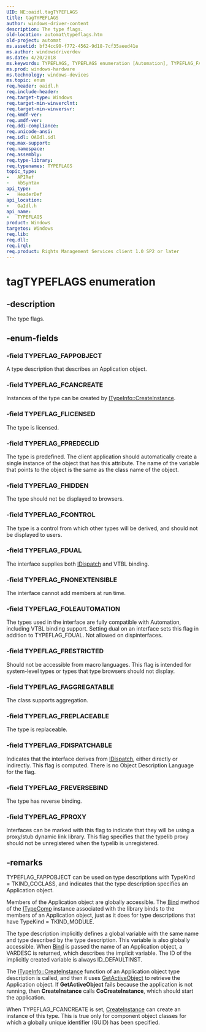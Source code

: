 ```yaml
---
UID: NE:oaidl.tagTYPEFLAGS
title: tagTYPEFLAGS
author: windows-driver-content
description: The type flags.
old-location: automat\typeflags.htm
old-project: automat
ms.assetid: bf34cc90-f772-4562-9d18-7cf35aeed41e
ms.author: windowsdriverdev
ms.date: 4/20/2018
ms.keywords: TYPEFLAGS, TYPEFLAGS enumeration [Automation], TYPEFLAG_FAGGREGATABLE, TYPEFLAG_FAPPOBJECT, TYPEFLAG_FCANCREATE, TYPEFLAG_FCONTROL, TYPEFLAG_FDISPATCHABLE, TYPEFLAG_FDUAL, TYPEFLAG_FHIDDEN, TYPEFLAG_FLICENSED, TYPEFLAG_FNONEXTENSIBLE, TYPEFLAG_FOLEAUTOMATION, TYPEFLAG_FPREDECLID, TYPEFLAG_FPROXY, TYPEFLAG_FREPLACEABLE, TYPEFLAG_FRESTRICTED, TYPEFLAG_FREVERSEBIND, _oa96_TYPEFLAGS, automat.typeflags, oaidl/TYPEFLAGS, oaidl/TYPEFLAG_FAGGREGATABLE, oaidl/TYPEFLAG_FAPPOBJECT, oaidl/TYPEFLAG_FCANCREATE, oaidl/TYPEFLAG_FCONTROL, oaidl/TYPEFLAG_FDISPATCHABLE, oaidl/TYPEFLAG_FDUAL, oaidl/TYPEFLAG_FHIDDEN, oaidl/TYPEFLAG_FLICENSED, oaidl/TYPEFLAG_FNONEXTENSIBLE, oaidl/TYPEFLAG_FOLEAUTOMATION, oaidl/TYPEFLAG_FPREDECLID, oaidl/TYPEFLAG_FPROXY, oaidl/TYPEFLAG_FREPLACEABLE, oaidl/TYPEFLAG_FRESTRICTED, oaidl/TYPEFLAG_FREVERSEBIND, tagTYPEFLAGS
ms.prod: windows-hardware
ms.technology: windows-devices
ms.topic: enum
req.header: oaidl.h
req.include-header: 
req.target-type: Windows
req.target-min-winverclnt: 
req.target-min-winversvr: 
req.kmdf-ver: 
req.umdf-ver: 
req.ddi-compliance: 
req.unicode-ansi: 
req.idl: OAIdl.idl
req.max-support: 
req.namespace: 
req.assembly: 
req.type-library: 
req.typenames: TYPEFLAGS
topic_type:
-	APIRef
-	kbSyntax
api_type:
-	HeaderDef
api_location:
-	OaIdl.h
api_name:
-	TYPEFLAGS
product: Windows
targetos: Windows
req.lib: 
req.dll: 
req.irql: 
req.product: Rights Management Services client 1.0 SP2 or later
---
```


# tagTYPEFLAGS enumeration


## -description


The type flags.


## -enum-fields




### -field TYPEFLAG_FAPPOBJECT

A type description that describes an Application object.


### -field TYPEFLAG_FCANCREATE

Instances of the type can be created by <a href="https://msdn.microsoft.com/b11c51e6-8ae7-482d-87eb-8175ca98eb63">ITypeInfo::CreateInstance</a>.



### -field TYPEFLAG_FLICENSED

The type is licensed.


### -field TYPEFLAG_FPREDECLID

The type is predefined. The client application should automatically create a single instance of the object that has this attribute. The name of the variable that points to the object is the same as the class name of the object.



### -field TYPEFLAG_FHIDDEN

The type should not be displayed to browsers.



### -field TYPEFLAG_FCONTROL

The type is a control from which other types will be derived, and should not be displayed to users.



### -field TYPEFLAG_FDUAL

The interface supplies both <a href="https://msdn.microsoft.com/ebbff4bc-36b2-4861-9efa-ffa45e013eb5">IDispatch</a> and VTBL binding. 



### -field TYPEFLAG_FNONEXTENSIBLE

The interface cannot add members at run time.



### -field TYPEFLAG_FOLEAUTOMATION

The types used in the interface are fully compatible with Automation, including VTBL binding support. Setting dual on an interface sets this flag in addition to TYPEFLAG_FDUAL. Not allowed on dispinterfaces.



### -field TYPEFLAG_FRESTRICTED

Should not be accessible from macro languages. This flag is intended for system-level types or types that type browsers should not display.



### -field TYPEFLAG_FAGGREGATABLE

The class supports aggregation.



### -field TYPEFLAG_FREPLACEABLE

The type is replaceable.


### -field TYPEFLAG_FDISPATCHABLE

Indicates that the interface derives from <a href="https://msdn.microsoft.com/ebbff4bc-36b2-4861-9efa-ffa45e013eb5">IDispatch</a>, either directly or indirectly. This flag is computed. There is no Object Description Language for the flag.



### -field TYPEFLAG_FREVERSEBIND

The type has reverse binding.


### -field TYPEFLAG_FPROXY

Interfaces can be marked with this flag to indicate that they will be using a proxy/stub dynamic link library. This flag specifies that the typelib proxy should not be unregistered when the typelib is unregistered.



## -remarks



TYPEFLAG_FAPPOBJECT can be used on type descriptions with TypeKind = TKIND_COCLASS, and indicates that the type description specifies an Application object.

Members of the Application object are globally accessible. The <a href="https://msdn.microsoft.com/04814179-2555-4ba5-a08c-bff776c03ca3">Bind</a> method of the <a href="https://msdn.microsoft.com/4d35370f-506f-45cd-9d75-e48c640d8f4d">ITypeComp</a> instance associated with the library binds to the members of an Application object, just as it does for type descriptions that have TypeKind = TKIND_MODULE.



The type description implicitly defines a global variable with the same name and type described by the type description. This variable is also globally accessible. When <a href="https://msdn.microsoft.com/04814179-2555-4ba5-a08c-bff776c03ca3">Bind</a> is passed the name of an Application object, a VARDESC is returned, which describes the implicit variable. The ID of the implicitly created variable is always ID_DEFAULTINST.



The <a href="https://msdn.microsoft.com/b11c51e6-8ae7-482d-87eb-8175ca98eb63">ITypeInfo::CreateInstance</a> function of an Application object type description is called, and then it uses <a href="https://msdn.microsoft.com/a276e30c-6a7f-4cde-9639-21a9f5170b62">GetActiveObject</a> to retrieve the Application object. If <b>GetActiveObject</b> fails because the application is not running, then <b>CreateInstance</b> calls <b>CoCreateInstance</b>, which should start the application.



When TYPEFLAG_FCANCREATE is set, <a href="https://msdn.microsoft.com/b11c51e6-8ae7-482d-87eb-8175ca98eb63">CreateInstance</a> can create an instance of this type. This is true only for component object classes for which a globally unique identifier (GUID) has been specified.



